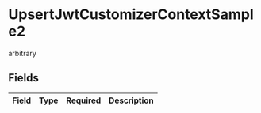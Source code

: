 # UpsertJwtCustomizerContextSample2

arbitrary


## Fields

| Field       | Type        | Required    | Description |
| ----------- | ----------- | ----------- | ----------- |